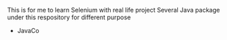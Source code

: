 This is for me to learn Selenium with real life project
Several Java package under this respository for different purpose
- JavaCo
